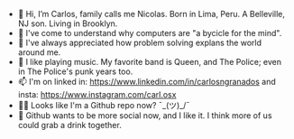 - 👋 Hi, I’m Carlos, family calls me Nicolas. Born in Lima, Peru. A Belleville, NJ son. Living in Brooklyn.
- 👀 I've come to understand why computers are "a bycicle for the mind".
- 🌱 I've always appreciated how problem solving explans the world around me.
- 💞️ I like playing music. My favorite band is Queen, and The Police; even in The Police's punk years too.
- 📫 I'm on linked in: https://www.linkedin.com/in/carlosngranados and insta: https://www.instagram.com/carl.osx
- 🙌🏼 Looks like I'm a Github repo now? ¯\_(ツ)_/¯
- 👫 Github wants to be more social now, and I like it. I think more of us could grab a drink together.

<!---
the-invisible-man/the-invisible-man is a ✨ special ✨ repository because its `README.md` (this file) appears on your GitHub profile.
You can click the Preview link to take a look at your changes.
--->
